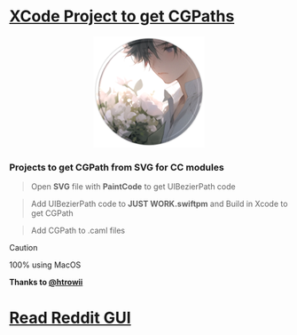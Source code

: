 [XCode Project to get CGPaths](https://github.com/dobabaophuc1706/misakarepo)
=============
<p align="center"> 
 <img src="https://raw.githubusercontent.com/dobabaophuc1706/dobabaophuc1706/main/README/Avt.png" alt="Avt" width="Avt" height="200"/> 
  <p/> 

  <h3 align="left">Projects to get CGPath from SVG for CC modules</h3>
  
> Open **SVG** file with **PaintCode** to get UIBezierPath code

> Add UIBezierPath code to **JUST WORK.swiftpm** and Build in Xcode to get CGPath

> Add CGPath to .caml files

> [!CAUTION]
> 100% using MacOS

**Thanks to [@htrowii](https://twitter.com/htrowii)**

[Read Reddit GUI](https://www.reddit.com/r/iOSthemes/comments/12dbmcy/tutorial_theming_ios_control_center_modules_on/?rdt=54329&onetap_auto=true&one_tap=true)
=============
